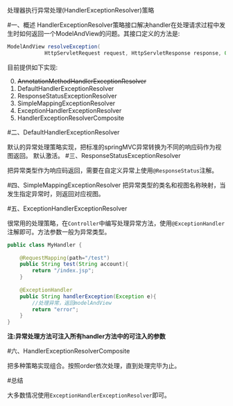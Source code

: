 处理器执行异常处理(HandlerExceptionResolver)策略

#一、概述
HandlerExceptionResolver策略接口解决handler在处理请求过程中发生时如何返回一个ModelAndView的问题。其接口定义的方法是:

~~~java
ModelAndView resolveException(
			HttpServletRequest request, HttpServletResponse response, Object handler, Exception ex);
~~~
目前提供如下实现:

0. ~~AnnotationMethodHandlerExceptionResolver~~
0. DefaultHandlerExceptionResolver
0. ResponseStatusExceptionResolver
0. SimpleMappingExceptionResolver
0. ExceptionHandlerExceptionResolver
0. HandlerExceptionResolverComposite

#二、DefaultHandlerExceptionResolver

默认的异常处理策略实现，把标准的springMVC异常转换为不同的响应码作为视图返回。
默认激活。
#三、ResponseStatusExceptionResolver

把异常类型作为响应码返回，需要在自定义异常上使用`@ResponseStatus`注解。

#四、SimpleMappingExceptionResolver
把异常类型的类名和视图名称映射，当发生指定异常时，则返回对应视图。

#五、ExceptionHandlerExceptionResolver

很常用的处理策略，在`Controller`中编写处理异常方法，使用`@ExceptionHandler `注解即可。方法参数一般为异常类型。

~~~java
public class MyHandler {
	
	@RequestMapping(path="/test")
	public String test(String account){
		return "/index.jsp";
	}
	
	@ExceptionHandler
	public String handlerException(Exception e){
		//处理异常，返回modelAndView
		return "error";
	}
}
~~~
**注:异常处理方法可注入所有handler方法中的可注入的参数**

#六、HandlerExceptionResolverComposite

把多种策略实现组合。按照order依次处理，直到处理完毕为止。


#总结

大多数情况使用`ExceptionHandlerExceptionResolver`即可。



